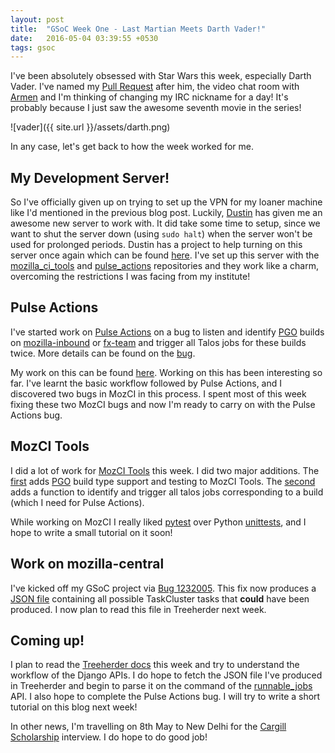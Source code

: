 ```yaml
---
layout: post
title:  "GSoC Week One - Last Martian Meets Darth Vader!"
date:   2016-05-04 03:39:55 +0530
tags: gsoc
---
```

I've been absolutely obsessed with Star Wars this week, especially Darth Vader. I've named my [Pull Request](https://github.com/mozilla/mozilla_ci_tools/pull/469) after him, the video chat room with [Armen](https://mozillians.org/en-US/u/armenzg/) and I'm thinking of changing my IRC nickname for a day! It's probably because I just saw the awesome seventh movie in the series!

![vader]({{ site.url }}/assets/darth.png)

In any case, let's get back to how the week worked for me.

## My Development Server!

So I've officially given up on trying to set up the VPN for my loaner machine like I'd mentioned in the previous blog post. Luckily, [Dustin](https://github.com/djmitche) has given me an awesome new server to work with. It did take some time to setup, since we want to shut the server down (using `sudo halt`) when the server won't be used for prolonged periods. Dustin has a project to help turning on this server once again which can be found [here](https://github.com/djmitche/proj). I've set up this server with the [mozilla_ci_tools](https://github.com/mozilla/mozilla_ci_tools) and [pulse_actions](https://github.com/mozilla/pulse_actions) repositories and they work like a charm, overcoming the restrictions I was facing from my institute!

## Pulse Actions

I've started work on [Pulse Actions](https://github.com/mozilla/pulse_actions) on a bug to listen and identify [PGO](https://en.wikipedia.org/wiki/Profile-guided_optimization) builds on [mozilla-inbound](https://treeherder.mozilla.org/#/jobs?repo=mozilla-inbound) or [fx-team](https://treeherder.mozilla.org/#/jobs?repo=fx-team) and trigger all Talos jobs for these builds twice. More details can be found on the [bug](https://github.com/mozilla/pulse_actions/issues/70).

My work on this can be found [here](https://github.com/mozilla/pulse_actions/pull/73). Working on this has been interesting so far. I've learnt the basic workflow followed by Pulse Actions, and I discovered two bugs in MozCI in this process. I spent most of this week fixing these two MozCI bugs and now I'm ready to carry on with the Pulse Actions bug.

## MozCI Tools

I did a lot of work for [MozCI Tools](https://github.com/mozilla/mozilla_ci_tools) this week. I did two major additions. The [first](https://github.com/mozilla/mozilla_ci_tools/pull/469) adds [PGO](https://en.wikipedia.org/wiki/Profile-guided_optimization) build type support and testing to MozCI Tools. The [second](https://github.com/mozilla/mozilla_ci_tools/pull/470) adds a function to identify and trigger all talos jobs corresponding to a build (which I need for Pulse Actions).

While working on MozCI I really liked [pytest](https://pytest.org) over Python [unittests](https://docs.python.org/2.7/library/unittest.html), and I hope to write a small tutorial on it soon!

## Work on mozilla-central

I've kicked off my GSoC project via [Bug 1232005](https://bugzilla.mozilla.org/show_bug.cgi?id=1232005). This fix now produces a [JSON file](https://queue.taskcluster.net/v1/task/LuVD5MjBRKyQVymZ11SlEw/runs/0/artifacts/public%2Fall_tasks.json) containing all possible TaskCluster tasks that **could** have been produced. I now plan to read this file in Treeherder next week.

## Coming up!

I plan to read the [Treeherder docs](https://treeherder.readthedocs.io/) this week and try to understand the workflow of the Django APIs. I do hope to fetch the JSON file I've produced in Treeherder and begin to parse it on the command of the [runnable_jobs](https://treeherder.mozilla.org/docs/#!/project/Runnable_Jobs_list) API. I also hope to complete the Pulse Actions bug. I will try to write a short tutorial on this blog next week!

In other news, I'm travelling on 8th May to New Delhi for the [Cargill Scholarship](http://cargillglobalscholars.com) interview. I do hope to do good job!